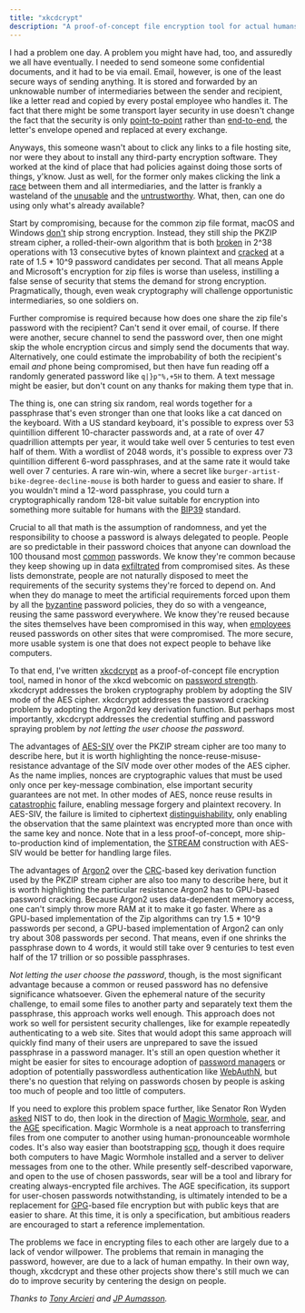 ```yaml
---
title: "xkcdcrypt"
description: "A proof-of-concept file encryption tool for actual humans"
---
```

I had a problem one day. A problem you might have had, too, and assuredly we all have eventually. I needed to send someone some confidential documents, and it had to be via email. Email, however, is one of the least secure ways of sending anything. It is stored and forwarded by an unknowable number of intermediaries between the sender and recipient, like a letter read and copied by every postal employee who handles it. The fact that there might be some transport layer security in use doesn't change the fact that the security is only [point-to-point](https://www.ndss-symposium.org/ndss2017/ndss-2017-programme/security-impact-https-interception/) rather than [end-to-end](https://signal.org/docs/specifications/x3dh/), the letter's envelope opened and replaced at every exchange.

Anyways, this someone wasn't about to click any links to a file hosting site, nor were they about to install any third-party encryption software. They worked at the kind of place that had policies against doing those sorts of things, y'know. Just as well, for the former only makes clicking the link a [race](https://send.firefox.com/) between them and all intermediaries, and the latter is frankly a wasteland of the [unusable](https://arxiv.org/abs/1510.08555) and the [untrustworthy](https://www.usenix.org/conference/usenixsecurity19/presentation/muller). What, then, can one do using only what's already available?

Start by compromising, because for the common zip file format, macOS and Windows [don't](https://devblogs.microsoft.com/oldnewthing/20180515-00/?p=98755) ship strong encryption. Instead, they still ship the PKZIP stream cipher, a rolled-their-own algorithm that is both [broken](http://www.cs.technion.ac.il/users/wwwb/cgi-bin/tr-get.cgi/1994/CS/CS0842.pdf) in 2^38 operations with 13 consecutive bytes of known plaintext and [cracked](http://www.insticc.org/Primoris/Resources/PaperPdf.ashx?idPaper=73605) at a rate of 1.5 * 10^9 password candidates per second. That all means Apple and Microsoft's encryption for zip files is worse than useless, instilling a false sense of security that stems the demand for strong encryption. Pragmatically, though, even weak cryptography will challenge opportunistic intermediaries, so one soldiers on.

Further compromise is required because how does one share the zip file's password with the recipient? Can't send it over email, of course. If there were another, secure channel to send the password over, then one might skip the whole encryption circus and simply send the documents that way. Alternatively, one could estimate the improbability of both the recipient's email *and* phone being compromised, but then have fun reading off a randomly generated password like `q|}p"%,+5H` to them. A text message might be easier, but don't count on any thanks for making them type that in.

The thing is, one can string six random, real words together for a passphrase that's even stronger than one that looks like a cat danced on the keyboard. With a US standard keyboard, it's possible to express over 53 quintillion different 10-character passwords and, at a rate of over 47 quadrillion attempts per year, it would take well over 5 centuries to test even half of them. With a wordlist of 2048 words, it's possible to express over 73 quintillion different 6-word passphrases, and at the same rate it would take well over 7 centuries. A rare win-win, where a secret like `burger-artist-bike-degree-decline-mouse` is both harder to guess and easier to share. If you wouldn't mind a 12-word passphrase, you could turn a cryptographically random 128-bit value suitable for encryption into something more suitable for humans with the [BIP39](https://github.com/bitcoin/bips/blob/master/bip-0039.mediawiki) standard.

Crucial to all that math is the assumption of randomness, and yet the responsibility to choose a password is always delegated to people. People are so predictable in their password choices that anyone can download the 100 thousand most [common](https://www.ncsc.gov.uk/static-assets/documents/PwnedPasswordTop100k.txt) passwords. We know they're common because they keep showing up in data [exfiltrated](https://haveibeenpwned.com/) from compromised sites. As these lists demonstrate, people are not naturally disposed to meet the requirements of the security systems they're forced to depend on. And when they do manage to meet the artificial requirements forced upon them by all the [byzantine](https://www.wsj.com/articles/the-man-who-wrote-those-password-rules-has-a-new-tip-n3v-r-m1-d-1502124118) password policies, they do so with a vengeance, reusing the same password everywhere. We know they're reused because the sites themselves have been compromised in this way, when [employees](https://ico.org.uk/about-the-ico/news-and-events/news-and-blogs/2018/11/ico-fines-uber-385-000-over-data-protection-failings/) reused passwords on other sites that were compromised. The more secure, more usable system is one that does not expect people to behave like computers.

To that end, I've written [xkcdcrypt](https://github.com/commit-dkp/xkcdcrypt) as a proof-of-concept file encryption tool, named in honor of the xkcd webcomic on [password strength](https://xkcd.com/936/). xkcdcrypt addresses the broken cryptography problem by adopting the SIV mode of the AES cipher. xkcdcrypt addresses the password cracking problem by adopting the Argon2d key derivation function. But perhaps most importantly, xkcdcrypt addresses the credential stuffing and password spraying problem by *not letting the user choose the password*.

The advantages of [AES-SIV](https://web.cs.ucdavis.edu/~rogaway/papers/keywrap.pdf) over the PKZIP stream cipher are too many to describe here, but it is worth highlighting the nonce-reuse-misuse-resistance advantage of the SIV mode over other modes of the AES cipher. As the name implies, nonces are cryptographic values that must be used only once per key-message combination, else important security guarantees are not met. In other modes of AES, nonce reuse results in [catastrophic](https://eprint.iacr.org/2016/475) failure, enabling message forgery and plaintext recovery. In AES-SIV, the failure is limited to ciphertext [distinguishability](https://blog.cryptographyengineering.com/why-ind-cpa-implies-randomized-encryption/), only enabling the observation that the same plaintext was encrypted more than once with the same key and nonce. Note that in a less proof-of-concept, more ship-to-production kind of implementation, the [STREAM](https://eprint.iacr.org/2015/189.pdf) construction with AES-SIV would be better for handling large files.

The advantages of [Argon2](https://github.com/P-H-C/phc-winner-argon2/blob/master/argon2-specs.pdf) over the [CRC](http://reveng.sourceforge.net/)-based key derivation function used by the PKZIP stream cipher are also too many to describe here, but it is worth highlighting the particular resistance Argon2 has to GPU-based password cracking. Because Argon2 uses data-dependent memory access, one can't simply throw more RAM at it to make it go faster. Where as a GPU-based implementation of the Zip algorithms can try 1.5 * 10^9 passwords per second, a GPU-based implementation of Argon2 can only try about 308 passwords per second. That means, even if one shrinks the passphrase down to 4 words, it would still take over 9 centuries to test even half of the 17 trillion or so possible passphrases.

*Not letting the user choose the password*, though, is the most significant advantage because a common or reused password has no defensive significance whatsoever. Given the ephemeral nature of the security challenge, to email some files to another party and separately text them the passphrase, this approach works well enough. This approach does not work so well for persistent security challenges, like for example repeatedly authenticating to a web site. Sites that would adopt this same approach will quickly find many of their users are unprepared to save the issued passphrase in a password manager. It's still an open question whether it might be easier for sites to encourage adoption of [password managers](https://keepassxc.org/) or adoption of potentially passwordless authentication like [WebAuthN](https://webauthn.guide/), but there's no question that relying on passwords chosen by people is asking too much of people and too little of computers.

If you need to explore this problem space further, like Senator Ron Wyden [asked](https://www.wyden.senate.gov/imo/media/doc/061919%20Wyden%20Sensitive%20Data%20Transmission%20Best%20Practices%20Letter%20to%20NIST.pdf) NIST to do, then look in the direction of [Magic Wormhole](https://github.com/warner/magic-wormhole), [sear](https://github.com/iqlusioninc/sear), and the [AGE](https://docs.google.com/document/d/11yHom20CrsuX8KQJXBBw04s80Unjv8zCg_A7sPAX_9Y/edit) specification. Magic Wormhole is a neat approach to transferring files from one computer to another using human-pronounceable wormhole codes. It's also way easier than bootstrapping [scp](https://help.ubuntu.com/community/SSH), though it does require both computers to have Magic Wormhole installed and a server to deliver messages from one to the other. While presently self-described vaporware, and open to the use of chosen passwords, sear will be a tool and library for creating always-encrypted file archives. The AGE specification, its support for user-chosen passwords notwithstanding, is ultimately intended to be a replacement for [GPG](https://blog.filippo.io/giving-up-on-long-term-pgp/)-based file encryption but with public keys that are easier to share. At this time, it is only a specification, but ambitious readers are encouraged to start a reference implementation.

The problems we face in encrypting files to each other are largely due to a lack of vendor willpower. The problems that remain in managing the password, however, are due to a lack of human empathy. In their own way, though, xkcdcrypt and these other projects show there's still much we can do to improve security by centering the design on people.

*Thanks to [Tony Arcieri](https://tonyarcieri.com/) and [JP Aumasson](https://aumasson.jp/).*
